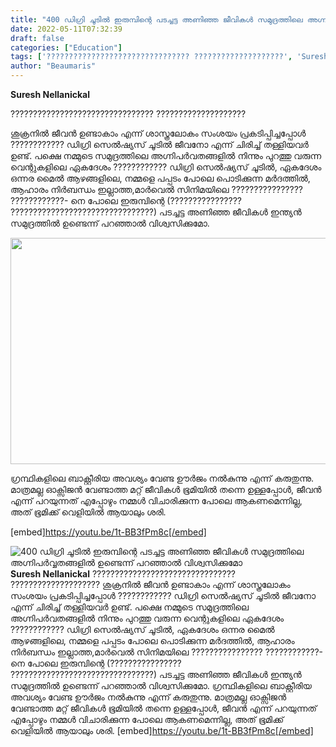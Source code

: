 ```yaml
---
title: "400 ഡിഗ്രി ചൂടിൽ ഇരുമ്പിന്റെ പടച്ചട്ട അണിഞ്ഞ ജീവികൾ സമുദ്രത്തിലെ അഗ്നിപർവ്വതങ്ങളിൽ ഉണ്ടെന്ന് പറഞ്ഞാൽ വിശ്വസിക്കുമോ"
date: 2022-05-11T07:32:39
draft: false
categories: ["Education"]
tags: ['???????????????????????????????? ????????????????????', 'Suresh Nellanickal']
author: "Beaumaris"
---
```


<strong>Suresh Nellanickal </strong>

???????????????????????????????? ????????????????????

ശുക്രനിൽ ജീവൻ ഉണ്ടാകാം എന്ന് ശാസ്ത്രലോകം സംശയം പ്രകടിപ്പിച്ചപ്പോൾ ???????????? ഡിഗ്രി സെൽഷ്യസ് ചൂടിൽ ജീവനോ എന്ന് ചിരിച്ച് തള്ളിയവർ ഉണ്ട്. പക്ഷെ നമ്മുടെ സമുദ്രത്തിലെ അഗ്നിപർവതങ്ങളിൽ നിന്നും പുറത്തു വരുന്ന വെന്റുകളിലെ ഏകദേശം ???????????? ഡിഗ്രി സെൽഷ്യസ് ചൂടിൽ, ഏകദേശം ഒന്നര മൈൽ ആഴങ്ങളിലെ, നമ്മളെ പപ്പടം പോലെ പൊടിക്കുന്ന മർദത്തിൽ, ആഹാരം നിർബന്ധം ഇല്ലാത്ത,മാർവെൽ സിനിമയിലെ ???????????????? ????????????- നെ പോലെ ഇരുമ്പിന്റെ (???????????????? ????????????????????????????????) പടച്ചട്ട അണിഞ്ഞ ജീവികൾ ഇന്ത്യൻ സമുദ്രത്തിൽ ഉണ്ടെന്ന് പറഞ്ഞാൽ വിശ്വസിക്കുമോ.

<img class="wp-image-333754 aligncenter" src="https://cdn.boolokam.com/articles/2022/05/vdeeggg.jpg" alt="" width="586" height="362" />

ഗ്രന്ഥികളിലെ ബാക്റ്റീരിയ അവശ്യം വേണ്ട ഊർജം നൽകുന്നു എന്ന് കരുതുന്നു. മാത്രമല്ല ഓക്സിജൻ വേണ്ടാത്ത മറ്റ് ജീവികൾ ഭൂമിയിൽ തന്നെ ഉള്ളപ്പോൾ, ജീവൻ എന്ന് പറയുന്നത് എപ്പോഴും നമ്മൾ വിചാരിക്കുന്ന പോലെ ആകണമെന്നില്ല, അത് ഭൂമിക്ക് വെളിയിൽ ആയാലും ശരി.

[embed]https://youtu.be/1t-BB3fPm8c[/embed]


![400 ഡിഗ്രി ചൂടിൽ ഇരുമ്പിന്റെ പടച്ചട്ട അണിഞ്ഞ ജീവികൾ സമുദ്രത്തിലെ അഗ്നിപർവ്വതങ്ങളിൽ ഉണ്ടെന്ന് പറഞ്ഞാൽ വിശ്വസിക്കുമോ](https://cdn.boolokam.com/articles/2022/05/vdeeggg.jpg)**Suresh Nellanickal** ???????????????????????????????? ???????????????????? ശുക്രനിൽ ജീവൻ ഉണ്ടാകാം എന്ന് ശാസ്ത്രലോകം സംശയം പ്രകടിപ്പിച്ചപ്പോൾ ???????????? ഡിഗ്രി സെൽഷ്യസ് ചൂടിൽ ജീവനോ എന്ന് ചിരിച്ച് തള്ളിയവർ ഉണ്ട്. പക്ഷെ നമ്മുടെ സമുദ്രത്തിലെ അഗ്നിപർവതങ്ങളിൽ നിന്നും പുറത്തു വരുന്ന വെന്റുകളിലെ ഏകദേശം ???????????? ഡിഗ്രി സെൽഷ്യസ് ചൂടിൽ, ഏകദേശം ഒന്നര മൈൽ ആഴങ്ങളിലെ, നമ്മളെ പപ്പടം പോലെ പൊടിക്കുന്ന മർദത്തിൽ, ആഹാരം നിർബന്ധം ഇല്ലാത്ത,മാർവെൽ സിനിമയിലെ ???????????????? ????????????- നെ പോലെ ഇരുമ്പിന്റെ (???????????????? ????????????????????????????????) പടച്ചട്ട അണിഞ്ഞ ജീവികൾ ഇന്ത്യൻ സമുദ്രത്തിൽ ഉണ്ടെന്ന് പറഞ്ഞാൽ വിശ്വസിക്കുമോ. ഗ്രന്ഥികളിലെ ബാക്റ്റീരിയ അവശ്യം വേണ്ട ഊർജം നൽകുന്നു എന്ന് കരുതുന്നു. മാത്രമല്ല ഓക്സിജൻ വേണ്ടാത്ത മറ്റ് ജീവികൾ ഭൂമിയിൽ തന്നെ ഉള്ളപ്പോൾ, ജീവൻ എന്ന് പറയുന്നത് എപ്പോഴും നമ്മൾ വിചാരിക്കുന്ന പോലെ ആകണമെന്നില്ല, അത് ഭൂമിക്ക് വെളിയിൽ ആയാലും ശരി. [embed]https://youtu.be/1t-BB3fPm8c[/embed]
